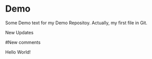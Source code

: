 # Demo
Some Demo text for my Demo Repositoy. Actually, my first file in Git.


New Updates

#New comments

Hello World!